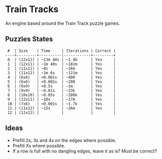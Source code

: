 # Train Tracks

An engine based around the Train Track puzzle games.

## Puzzles States

```
 #  | Size    | Time     | Iterations | Correct |
----+---------+----------|------------+---------+
 0  | (12x12) | ~13m 40s | ~1.4b      | Yes     |
 1  | (12x11) | ~1m 40s  | ~181m      | Yes     |
 2  | (11x11) | ~8s      | ~16m       | Yes     |
 3  | (11x12) | ~1m 6s   | ~121m      | Yes     |
 4  | (6x6)   | <0.001s  | ~400       | Yes     |
 5  | (6x6)   | <0.001s  | ~200       | Yes     |
 6  | (9x9)   | <0.5s    | ~1m        | Yes     |
 7  | (9x9)   | ~0.01s   | ~33k       | Yes     |
 8  | (10x10) | ~0.05s   | ~180k      | Yes     |
 9  | (12x11) | ~10s     | ~17m       | Yes     |
 10 | (7x6)   | <0.001s  | ~1.7k      | Yes     |
 11 | (11x12) | ~15s     | ~26m       | Yes     |
 12 | (12x12) |          |            |         |
```

## Ideas

- Prefill 2s, 3s and 4s on the edges where possible.
- Prefill Xs where possible.
- If a row is full with no dangling edges, leave it as is? Must be correct?